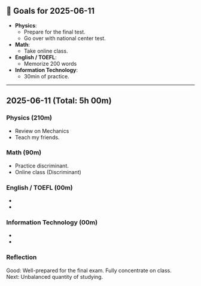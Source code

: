 ## 🎯 Goals for 2025-06-11
- **Physics**: 
  - Prepare for the final test.
  -  Go over with national center test.
- **Math**: 
  - Take online class.
- **English / TOEFL**:  
  -  Memorize 200 words
- **Information Technology**:  
  -  30min of practice.

---

## 2025-06-11  (Total: 5h 00m)

### Physics (210m)
- Review on Mechanics
- Teach my friends.

### Math (90m)
- Practice discriminant.
- Online class (Discriminant)

### English / TOEFL (00m)
- 
- 

### Information Technology (00m)
- 
- 

### Reflection
Good: Well-prepared for the final exam. Fully concentrate on class.  
Next: Unbalanced quantity of studying.
